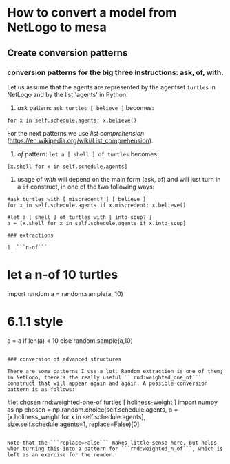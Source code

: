# How to convert a model from NetLogo to mesa

## Create conversion patterns

### conversion patterns for the big three instructions: ask, of, with.

Let us assume that the agents are represented by the agentset `turtles` in NetLogo and by the list 'agents' in Python.


1. *ask* pattern: ```ask turtles [ believe ]``` becomes:
```
for x in self.schedule.agents: x.believe()
```

For the next patterns we use *list comprehension* (https://en.wikipedia.org/wiki/List_comprehension).


1. *of* pattern: ```let a [ shell ] of turtles``` becomes:
```
[x.shell for x in self.schedule.agents]
```

1. usage of *with* will depend on the main form (ask, of) and will just turn in a ```if``` construct, in one of the two following ways:
```
#ask turtles with [ miscredent? ] [ believe ]
for x in self.schedule.agents if x.miscredent: x.believe()

#let a [ shell ] of turtles with [ into-soup? ]
a = [x.shell for x in self.schedule.agents if x.into-soup]

### extractions

1. ```n-of```

```
# let a n-of 10 turtles
import random
a = random.sample(a, 10)
# 6.1.1 style
a = a if len(a) < 10 else random.sample(a,10)
```

### conversion of advanced structures

There are some patterns I use a lot. Random extraction is one of them; in NetLogo, there's the really useful ```rnd:weighted_one_of``` construct that will appear again and again. A possible conversion pattern is as follows:

```
#let chosen rnd:weighted-one-of turtles [ holiness-weight ]
import numpy as np
chosen = np.random.choice(self.schedule.agents,
    p = [x.holiness_weight for x in self.schedule.agents],
	size.self.schedule.agents=1,
	replace=False)[0]
```

Note that the ```replace=False``` makes little sense here, but helps when turning this into a pattern for ```rnd:weighted_n_of```, which is left as an exercise for the reader.


